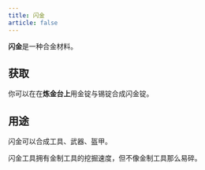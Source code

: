 ```yaml
---
title: 闪金
article: false
---
```

**闪金**是一种合金材料。

## 获取
你可以在在**炼金台上**用金锭与锡锭合成闪金锭。

## 用途
闪金可以合成工具、武器、盔甲。

闪金工具拥有金制工具的挖掘速度，但不像金制工具那么易碎。
